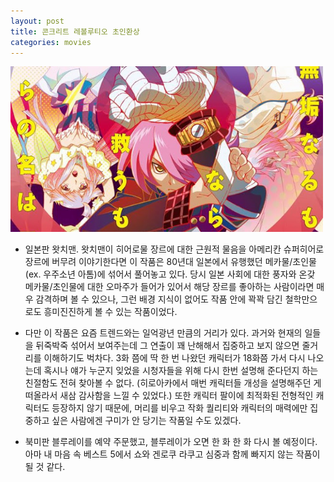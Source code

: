```yaml
---
layout: post
title: 콘크리트 레볼루티오 초인환상
categories: movies
---
```


<img src="/thumbnails/181003/콘레보.jpg" width=500 />

- 일본판 왓치맨. 왓치맨이 히어로물 장르에 대한 근원적 물음을 아메리칸 슈퍼히어로 장르에 버무려 이야기한다면 이 작품은 80년대 일본에서 유행했던 메카물/초인물 (ex. 우주소년 아톰)에 섞어서 풀어놓고 있다. 당시 일본 사회에 대한 풍자와 온갖 메카물/초인물에 대한 오마주가 들어가 있어서 해당 장르를 좋아하는 사람이라면 매우 감격하며 볼 수 있으나, 그런 배경 지식이 없어도 작품 안에 꽉꽉 담긴 철학만으로도 흥미진진하게 볼 수 있는 작품이었다.

- 다만 이 작품은 요즘 트렌드와는 일억광년 만큼의 거리가 있다. 과거와 현재의 일들을 뒤죽박죽 섞어서 보여주는데 그 연출이 꽤 난해해서 집중하고 보지 않으면 줄거리를 이해하기도 벅차다. 3화 쯤에 딱 한 번 나왔던 캐릭터가 18화쯤 가서 다시 나오는데 혹시나 얘가 누군지 잊었을 시청자들을 위해 다시 한번 설명해 준다던지 하는 친절함도 전혀 찾아볼 수 없다. (히로아카에서 매번 캐릭터들 개성을 설명해주던 게 떠올라서 새삼 감사함을 느낄 수 있었다.) 또한 캐릭터 팔이에 최적화된 전형적인 캐릭터도 등장하지 않기 때문에, 머리를 비우고 작화 퀄리티와 캐릭터의 매력에만 집중하고 싶은 사람에겐 구미가 안 당기는 작품일 수도 있겠다.

- 북미판 블루레이를 예약 주문했고, 블루레이가 오면 한 화 한 화 다시 볼 예정이다. 아마 내 마음 속 베스트 5에서 쇼와 겐로쿠 라쿠고 심중과 함께 빠지지 않는 작품이 될 것 같다.
